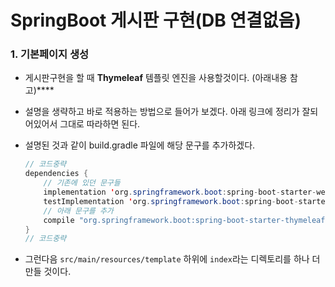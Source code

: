 # SpringBoot 게시판 구현(DB 연결없음)



### 1. 기본페이지 생성 

- 게시판구현을 할 때 **Thymeleaf** 템플릿 엔진을 사용할것이다. (아래내용 참고)****

  > [Thymeleaf 이야기]: https://github.com/ihoneymon/spring-boot-orm-learn/blob/master/THYMELEAF_TEMPLATE_ENGINE.md#thymeleaf-%EC%9D%B4%EC%95%BC%EA%B8%B0



- 설명을 생략하고 바로 적용하는 방법으로 들어가 보겠다. 
  아래 링크에 정리가 잘되어있어서 그대로 따라하면 된다.

  > [프로젝트에 Thymeleaf 적용]: https://github.com/ihoneymon/spring-boot-orm-learn/blob/master/THYMELEAF_TEMPLATE_ENGINE.md#%ED%94%84%EB%A1%9C%EC%A0%9D%ED%8A%B8%EC%97%90-thymeleaf-%EC%A0%81%EC%9A%A9



- 설명된 것과 같이 build.gradle 파일에 해당 문구를 추가하겠다.

  ```java
  // 코드중략
  dependencies {
      // 기존에 있던 문구들
      implementation 'org.springframework.boot:spring-boot-starter-web'
      testImplementation 'org.springframework.boot:spring-boot-starter-test'
      // 아래 문구를 추가    
      compile "org.springframework.boot:spring-boot-starter-thymeleaf"
  }
  // 코드중략
  ```

  

- 그런다음  `src/main/resources/template`  하위에 `index`라는 디렉토리를 하나 더 만들 것이다.